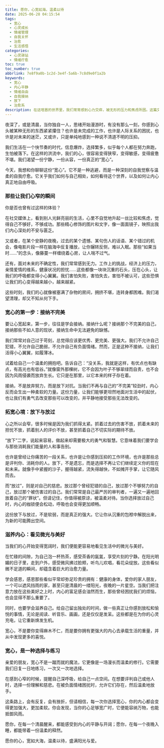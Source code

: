 ```yaml
---
title: 愿你，心宽如海，温柔以待
date: 2025-06-28 04:15:54
tags:
  - 宽心
  - 心灵成长
  - 情绪管理
  - 自我关怀
  - 治愈
  - 生活感悟
categories: 
  - 心灵驿站
  - 情绪疗愈
toc: true
toc_number: true
abbrlink: 7e8f9a0b-1c2d-3e4f-5a6b-7c8d9e0f1a2b
keywords:
  - 宽心
  - 内心平静
  - 情绪自由
  - 自我接纳
  - 放下
  - 治愈系
description: 在这喧嚣的世界里，我们常常感到心力交瘁，被无形的压力和焦虑所困。这篇文章，是一次关于“宽心”的温柔探索，它邀请你停下脚步，感受内心的起伏，学习如何接纳不完美，如何放下过往的重负，如何滋养疲惫的心灵。愿你读完，能找到一份属于自己的宁静与力量，让心境变得开阔，温柔地拥抱生活的每一个面向。
---
```


夜深了，或是清晨，当你独自一人，思绪开始漫游时，有没有那么一刻，你感到心头被某种无形的东西紧紧攥住？也许是未完成的工作，也许是人际关系的困扰，也许是对未来的迷茫，又或许，只是单纯地感到一种说不清道不明的压抑。

我们生活在一个快节奏的时代，信息爆炸，选择繁多，似乎每个人都在努力奔跑，生怕被落下。在这样的洪流中，我们的心，很容易变得狭窄，变得敏感，变得疲惫不堪。我们渴望一份宁静，一份从容，一份真正的“宽心”。

今天，我想和你聊聊这份“宽心”。它不是一种逃避，而是一种深刻的自我觉察与温柔的自我疗愈。它关乎我们如何与自己相处，如何看待这个世界，以及如何让内心真正地自由呼吸。

### 那些让我们心窄的瞬间

你是否也曾有过这样的体验？

在社交媒体上，看到别人光鲜亮丽的生活，心里不自觉地升起一丝比较和焦虑，觉得自己不够好，不够成功。那些精心修饰的图片和文字，像一面面镜子，映照出我们内心深处的不安与匮乏。

又或者，在某个安静的夜晚，过去的某个遗憾、某句伤人的话语、某个错过的机会，像电影片段一样在脑海中反复播放，让你辗转反侧，难以入眠。那些“如果当时……”的念头，像藤蔓一样缠绕着心房，让人喘不过气。

还有，面对未来的不确定性，我们常常感到无力。工作上的挑战，经济上的压力，亲情爱情的维系，健康状况的担忧……这些都像一块块沉重的石头，压在心头，让我们的呼吸都变得小心翼翼。我们害怕失败，害怕失去，害怕不被认可，这些恐惧让我们的心变得越来越小，越来越紧。

这些时刻，我们的心就像被塞满了杂物的房间，拥挤不堪，连转身都困难。我们渴望清理，却又不知从何下手。

### 宽心的第一步：接纳不完美

要让心宽起来，第一步，往往是学会接纳。接纳什么呢？接纳那个不完美的自己，接纳那些不如人意的现状，接纳生命中无法避免的缺憾。

我们常常对自己过于苛刻，总觉得应该更优秀、更完美、更强大。我们不允许自己犯错，不允许自己脆弱，不允许自己有负面情绪。然而，正是这种不接纳，让我们活得小心翼翼，如履薄冰。

试着给自己一个温柔的拥抱吧。告诉自己：“没关系，我就是这样，有优点也有缺点，有高光也有低谷。”就像窗外那棵树，它不会因为叶子不够翠绿而自责，也不会因为风雨侵袭而放弃生长。它只是在那里，以它本来的样子存在着。

接纳，不是放弃努力，而是放下对抗。当我们不再与自己的“不完美”较劲时，内心反而会生出一种柔软的力量。这份力量，让我们能够更坦然地面对生活中的起伏，也让我们有勇气去改变那些可以改变的，并平静地接受那些无法改变的。

### 拓宽心境：放下与放过

心之所以会窄，很多时候是因为我们抓得太紧。抓着过去的伤害不放，抓着未来的担忧不放，抓着别人的评价不放，甚至抓着自己不切实际的期待不放。

“放下”二字，说起来容易，做起来却需要极大的勇气和智慧。它意味着我们要学会与那些消耗我们能量的人和事告别。

也许是曾经让你痛苦的一段关系，也许是让你感到压抑的工作环境，也许是那些总是评判你、消耗你的人。放下，不是遗忘，而是选择不再让它们继续定义你的现在和未来。就像手中紧握的沙子，握得越紧，流失得越快，不如摊开手掌，让它随风而去。

而“放过”，则是对自己的慈悲。放过那个曾经犯错的自己，放过那个不够努力的自己，放过那个被伤害过的自己。我们常常是自己最严厉的审判者，一遍又一遍地回放着自己的“罪状”。但请记住，你值得被原谅，被温柔对待。当你选择放过自己时，内心的枷锁便会松动，呼吸也会变得更加顺畅。

这份放下与放过，不是软弱，而是真正的强大。它让你从沉重的包袱中解脱出来，为新的可能腾出空间。

### 滋养内心：看见微光与美好

当我们的心开始变得宽阔时，我们便能更容易地看见生活中的微光与美好。

在忙碌的间隙，为自己泡一杯热茶，感受茶香的氤氲，享受片刻的宁静。在阳光明媚的日子里，走到户外，感受微风拂过脸颊，听鸟儿欢唱，看花朵绽放。这些看似微不足道的瞬间，却蕴含着巨大的治愈力量。

学会感恩，感恩那些看似平常却弥足珍贵的拥有：健康的身体，爱你的家人朋友，一个可以遮风挡雨的家，甚至只是清晨的一缕阳光，夜晚的一片星空。当我们把注意力放在这些美好之上时，内心的富足感会油然而生，那些曾经困扰我们的烦恼，也会显得不那么重要了。

同时，也要学会滋养自己。给自己留出独处的时间，做一些真正让你感到放松和愉悦的事情，无论是阅读、听音乐、画画，还是仅仅是发呆。这些都是在为你的心灵充电，让它重新焕发生机。

宽心，不是要你变得麻木不仁，而是要你拥有更强大的内心去承载生活的重量，并从中发现更多的喜悦。

### 宽心，是一种选择与练习

亲爱的朋友，宽心不是一蹴而就的魔法，它更像是一场漫长而温柔的修行。它需要我们日复一日地练习，一次又一次地选择。

在感到心窄的时候，提醒自己深呼吸，给自己一点空间。在想要评判自己或他人时，选择一份理解和慈悲。在被负面情绪困扰时，允许它们存在，然后温柔地放手。

这条路上，会有反复，会有挫折，但请相信，每一次你选择宽心，你的内心都会变得更加强大，更加柔软。你会发现，当你的心足够宽广时，它便能容纳万物，也能抵御风雨。

愿你，在每一个清晨醒来，都能感受到内心的平静与开阔；愿你，在每一个夜晚入睡，都能带着一份温柔的释然。

愿你的心，宽如大海，温柔以待，盛满阳光与爱。
